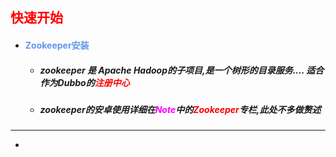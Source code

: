 ## <font color='red'>快速开始</font>





- #### <font color='cornflowerblue'>Zookeeper安装</font>

  - ##### zookeeper 是 Apache Hadoop的子项目,是一个树形的目录服务.... 适合作为Dubbo的<font color='red'>注册中心</font>

  - ##### zookeeper的安卓使用详细在<font color='fuchsia'>Note</font>中的<font color='red'>Zookeeper</font>专栏,此处不多做赘述

<hr>

- 

